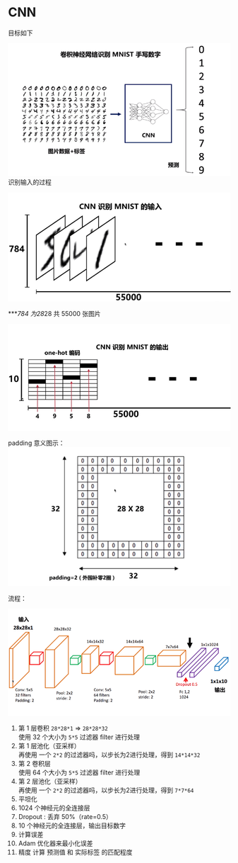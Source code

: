 # CNN

目标如下

![](./_images/cnn-aim.png)
识别输入的过程

![](./_images/2018-05-17-22-34-33.jpg)

****784 为28*28 共 55000 张图片


![](./_images/2018-05-17-22-36-23.jpg)

padding 意义图示：
![](./_images/2018-05-17-22-49-33.jpg)


流程：

![](./_images/cnn-flow.png)

1. 第 1 层卷积 `28*28*1` => `28*28*32`  
 使用 32 个大小为 `5*5` 过滤器 filter 进行处理
1. 第 1 层池化（亚采样）  
 再使用 一个 `2*2` 的过滤器吗，以步长为2进行处理，得到 `14*14*32`
1. 第 2 卷积层  
 使用 64 个大小为 `5*5` 过滤器 filter 进行处理
1. 第 2 层池化（亚采样）  
 再使用 一个 `2*2` 的过滤器吗，以步长为2进行处理，得到 `7*7*64`
1. 平坦化  
1. 1024 个神经元的全连接层
1. Dropout : 丢弃 50%（rate=0.5）
1. 10 个神经元的全连接层，输出目标数字
1. 计算误差
1. Adam 优化器来最小化误差
1. 精度 计算 预测值 和 实际标签 的匹配程度